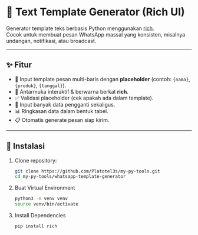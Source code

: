 
# 📱 Text Template Generator (Rich UI)

Generator template teks berbasis Python menggunakan [rich](https://github.com/Textualize/rich).  
Cocok untuk membuat pesan WhatsApp massal yang konsisten, misalnya undangan, notifikasi, atau broadcast.

---

## ✨ Fitur
- 📝 Input template pesan multi-baris dengan **placeholder** (contoh: `{nama}`, `{produk}`, `{tanggal}`).
- 🎨 Antarmuka interaktif & berwarna berkat **rich**.
- ✅ Validasi placeholder (cek apakah ada dalam template).
- 🔄 Input banyak data pengganti sekaligus.
- 📊 Ringkasan data dalam bentuk tabel.
- 📋 Otomatis generate pesan siap kirim.

---

## 🚀 Instalasi
1. Clone repository:
   ```bash
   git clone https://github.com/Platotel3s/my-py-tools.git
   cd my-py-tools/whatsapp-template-generator

2. Buat Virtual Environment
    ```bash
    python3 -m venv venv
    source venv/bin/activate

3. Install Dependencies
    ```bash
    pip install rich


